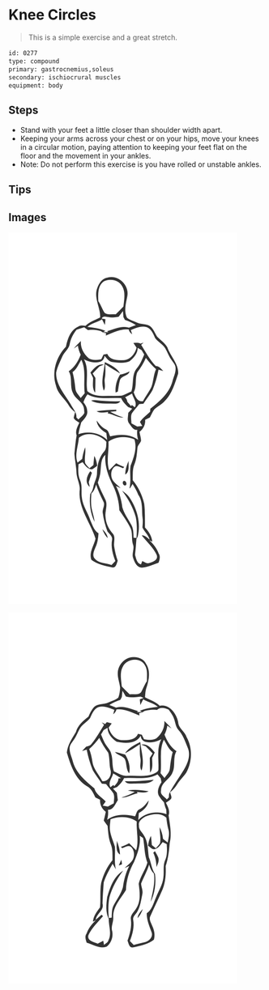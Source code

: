 # Knee Circles
> This is a simple exercise and a great stretch.

``` 
id: 0277 
type: compound 
primary: gastrocnemius,soleus 
secondary: ischiocrural muscles 
equipment: body 
``` 

## Steps

 - Stand with your feet a little closer than shoulder width apart.
 - Keeping your arms across your chest or on your hips, move your knees in a circular motion, paying attention to keeping your feet flat on the floor and the movement in your ankles.
 - Note: Do not perform this exercise is you have rolled or unstable ankles.

## Tips


## Images

![](./../svg/0277-relaxation.svg)

![](./../svg/0277-tension.svg)
